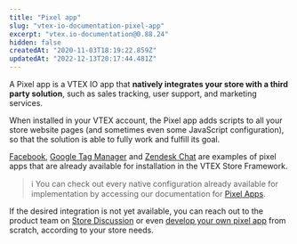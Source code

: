 ```yaml
---
title: "Pixel app"
slug: "vtex-io-documentation-pixel-app"
excerpt: "vtex.io-documentation@0.88.24"
hidden: false
createdAt: "2020-11-03T18:19:22.859Z"
updatedAt: "2022-12-13T20:17:44.481Z"
---
```

A Pixel app is a VTEX IO app that **natively integrates your store with a third party solution**, such as sales tracking, user support, and marketing services.

When installed in your VTEX account, the Pixel app adds scripts to all your store website pages (and sometimes even some JavaScript configuration), so that the solution is able to fully work and fulfill its goal.

[Facebook](https://developers.vtex.com/vtex-developer-docs/docs/vtex-facebook-pixel/), [Google Tag Manager](https://developers.vtex.com/vtex-developer-docs/docs/vtex-google-tag-manager/) and [Zendesk Chat](https://developers.vtex.com/vtex-developer-docs/docs/vtex-zendesk-chat/) are examples of pixel apps that are already available for installation in the VTEX Store Framework.

>ℹ️ You can check out every native configuration already available for implementation by accessing our documentation for [Pixel Apps](https://developers.vtex.com/vtex-developer-docs/docs/pixel-apps/).

If the desired integration is not yet available, you can reach out to the product team on [Store Discussion](https://github.com/vtex-apps/store-discussion) or even [develop your own pixel app](https://developers.vtex.com/vtex-developer-docs/docs/vtex-io-documentation-1-developnativeintegrationswithpixelapps) from scratch, according to your store needs.
